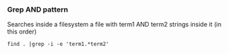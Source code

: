 ### Grep AND pattern
Searches inside a filesystem a file with term1 AND term2 strings inside it (in this order)
```
find . |grep -i -e 'term1.*term2'
```
